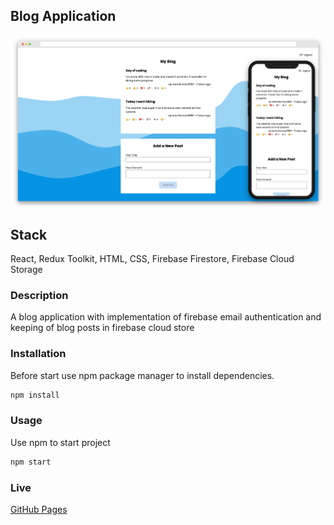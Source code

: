 ## Blog Application

![alt text](/assets/images/screenshot.png)

## Stack

React, Redux Toolkit, HTML, CSS, Firebase Firestore, Firebase Cloud Storage

### Description

A blog application with implementation of firebase email authentication and keeping of blog posts in firebase cloud store

### Installation

Before start use npm package manager to install dependencies.

```bash
npm install
```

### Usage

Use npm to start project

```bash
npm start
```

### Live

[GitHub Pages](https://kremlevmax.github.io/blog-app-redux-toolkit/)

```

```
